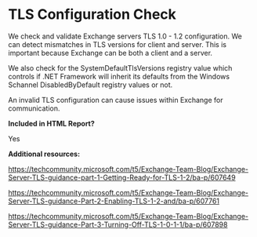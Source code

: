 # TLS Configuration Check

We check and validate Exchange servers TLS 1.0 - 1.2 configuration. We can detect mismatches in TLS versions for client and server. This is important because Exchange can be both a client and a server.

We also check for the SystemDefaultTlsVersions registry value which controls if .NET Framework will inherit its defaults from the Windows Schannel DisabledByDefault registry values or not.

An invalid TLS configuration can cause issues within Exchange for communication.

**Included in HTML Report?**

Yes

**Additional resources:**

https://techcommunity.microsoft.com/t5/Exchange-Team-Blog/Exchange-Server-TLS-guidance-part-1-Getting-Ready-for-TLS-1-2/ba-p/607649

https://techcommunity.microsoft.com/t5/Exchange-Team-Blog/Exchange-Server-TLS-guidance-Part-2-Enabling-TLS-1-2-and/ba-p/607761

https://techcommunity.microsoft.com/t5/Exchange-Team-Blog/Exchange-Server-TLS-guidance-Part-3-Turning-Off-TLS-1-0-1-1/ba-p/607898
